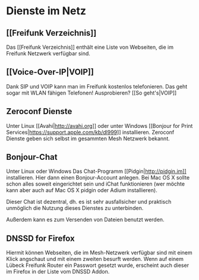 # Dienste im Netz

## [[Freifunk Verzeichnis]]

Das [[Freifunk Verzeichnis]] enthält eine Liste von Webseiten, die im Freifunk Netzwerk verfügbar sind.

## [[Voice-Over-IP|VOIP]]

Dank SIP und VOIP kann man im Freifunk kostenlos telefonieren. Das geht sogar mit WLAN fähigen Telefonen! Ausprobieren? [[So geht's|VOIP]]

## Zeroconf Dienste

Unter Linux [[Avahi|http://avahi.org]] oder unter Windows [[Bonjour for Print Services|https://support.apple.com/kb/dl999]] installieren. Zeroconf Dienste geben sich selbst im gesammten Mesh Netzwerk bekannt.

## Bonjour-Chat

Unter Linux oder Windows Das Chat-Programm [[Pidgin|http://pidgin.im]] installieren. Hier dann einen Bonjour-Account anlegen. Bei Mac OS X sollte schon alles soweit eingerichtet sein und iChat funktionieren (wer möchte kann aber auch auf Mac OS X pidgin oder Adium installieren).

Dieser Chat ist dezentral, dh. es ist sehr ausfallsicher und praktisch unmöglich die Nutzung dieses Dienstes zu unterbinden.

Außerdem kann es zum Versenden von Dateien benutzt werden.

## DNSSD for Firefox

Hiermit können Webseiten, die im Mesh-Netzwerk verfügbar sind mit einem Klick angschaut und mit einem zweiten besurft werden. Wenn auf einem Lübeck Freifunk Router ein Passwort gesetzt wurde, erscheint auch dieser im Firefox in der Liste vom DNSSD Addon.